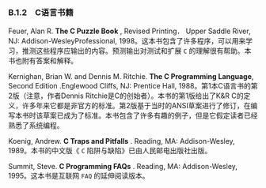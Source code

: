 ### B.1.2　C语言书籍

Feuer, Alan R. **The C Puzzle Book** , Revised Printing． Upper Saddle River, NJ: Addison-WesleyProfessional, 1998。这本书包含了许多程序，可以用来学习，推测这些程序应输出的内容。预测输出对测试和扩展 `C` 的理解很有帮助。本书也附有答案和解释。

Kernighan, Brian W. and Dennis M. Ritchie. **The C Programming Language**, Second Edition .Englewood Cliffs, NJ: Prentice Hall, 1988。第1本C语言书的第2版（注意，作者Dennis Ritchie是C的创始者）。本书的第1版给出了K&R C的定义，许多年来它都是非官方的标准。第2版基于当时的ANSI草案进行了修订，在编写本书时该草案已成为了标准。本书包含了许多有趣的例子，但是它假定读者已经熟悉了系统编程。

Koenig, Andrew. **C Traps and Pitfalls** . Reading, MA: Addison-Wesley, 1989。本书的中文版《 `C` 陷阱与缺陷》已由人民邮电出版社出版。

Summit, Steve. **C Programming FAQs** . Reading, MA: Addison-Wesley, 1995。这本书是互联网 `FAQ` 的延伸阅读版本。

